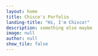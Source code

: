 ```yaml
---
layout: home
title: Chisco's Porfolio
landing-title: "Hi, I'm Chisco!"
description: something else maybe
image: null
author: null
show_tile: false
---
```

